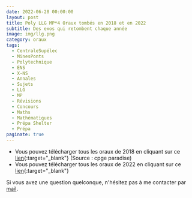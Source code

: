 ```yaml
---
date: 2022-06-28 00:00:00
layout: post
title: Poly LLG MP*4 Oraux tombés en 2018 et en 2022
subtitle: Des exos qui retombent chaque année
image: img/llg.png
category: oraux
tags:
  - CentraleSupélec
  - MinesPonts
  - Polytechnique
  - ENS
  - X-NS
  - Annales
  - Sujets
  - LLG
  - MP
  - Révisions
  - Concours
  - Maths
  - Mathématiques
  - Prépa Shelter
  - Prépa
paginate: true
---
```


- Vous pouvez télécharger tous les oraux de 2018 en cliquant sur ce [lien](/assets/documents/oraux/oraux2018MP4.pdf){:target="_blank"} (Source : cpge paradise)
- Vous pouvez télécharger tous les oraux de 2022 en cliquant sur ce [lien](/assets/documents/oraux/llg-oraux-2022.pdf){:target="_blank"}

Si vous avez une question quelconque, n'hésitez pas à me contacter par [mail](https://www.prepashelter.com/contact/).
